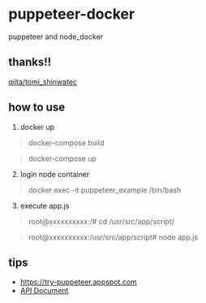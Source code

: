 # puppeteer-docker
puppeteer and node_docker

## thanks!!
[qiita/tomi_shinwatec](https://qiita.com/tomi_shinwatec/items/a68cf7840c3da002c6e0)

## how to use
1. docker up
> docker-compose build

> docker-compose up

2. login node container 
> docker exec -it  puppeteer_example /bin/bash

3. execute app.js
> root@xxxxxxxxxx:/# cd /usr/src/app/script/

> root@xxxxxxxxxx:/usr/src/app/script# node app.js


## tips
* https://try-puppeteer.appspot.com
* [API Document](https://github.com/GoogleChrome/puppeteer/blob/master/docs/api.md)
